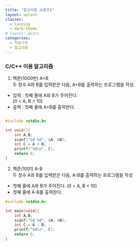 ```yaml
---
title: "알고리즘_브론즈5"
layout: splash
classes:
  - landing
  - dark-theme
# layout: posts
categories:
  - 자료구조
  - 알고리즘
---
```


### C/C++ 이용 알고리즘

1. 백준(1000번) A+B  
 두 정수 A와 B를 입력받은 다음, A+B를 출력하는 프로그램을 작성.  

- 입력 : 첫째 줄에 A와 B가 주어진다.  
 (0 < A, B < 10)  
- 출력 : 첫째 줄에 A+B를 출력한다.  

```c++

#include <stdio.h>

int void(){
    int A,B;
    scanf("%d %d", &A, &B);
    int C = A + B;
    printf("%d\n", C); 
    return 0;
}
```

2. 백준(1001) A-B  
두 정수 A와 B를 입력받은 다음, A-B를 출력하는 프로그램을 작성  

- 첫째 줄에 A와 B가 주어진다. (0 < A, B < 10)
- 첫째 줄에 A-B를 출력한다.

```c++
#include <stdio.h>

int main(void){
    int A,B;
    scanf("%d %d", &A, &B);
    int C = A - B;
    printf("%d\n", C); 
    return 0;
}
```





